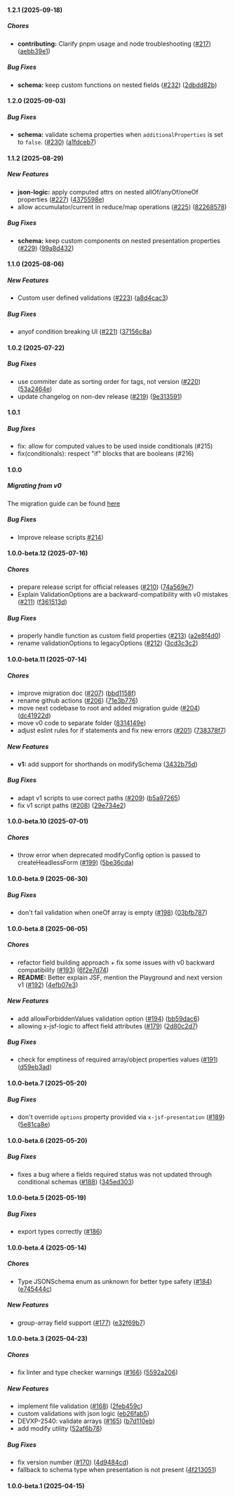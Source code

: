 #### 1.2.1 (2025-09-18)

##### Chores

* **contributing:**  Clarify pnpm usage and node troubleshooting ([#217](https://github.com/remoteoss/json-schema-form/pull/217)) ([aebb39e1](https://github.com/remoteoss/json-schema-form/commit/aebb39e10f4c996708613a3a4e424f9de494a81f))

##### Bug Fixes

* **schema:**  keep custom functions on nested fields  ([#232](https://github.com/remoteoss/json-schema-form/pull/232)) ([2dbdd82b](https://github.com/remoteoss/json-schema-form/commit/2dbdd82bc77942883ab8c761eba4b0c989a8fe4a))

#### 1.2.0 (2025-09-03)

##### Bug Fixes

* **schema:** validate schema properties when `additionalProperties` is set to `false`.  ([#230](https://github.com/remoteoss/json-schema-form/pull/230)) ([a1fdceb7](https://github.com/remoteoss/json-schema-form/commit/a1fdceb7b8d4ed4b32d508c40f80c8309970a80b))

#### 1.1.2 (2025-08-29)

##### New Features

* **json-logic:**  apply computed attrs on nested allOf/anyOf/oneOf properties ([#227](https://github.com/remoteoss/json-schema-form/pull/227)) ([4375598e](https://github.com/remoteoss/json-schema-form/commit/4375598e57095ab01a75d43e495a03b295c3639c))
*  allow accumulator/current in reduce/map operations ([#225](https://github.com/remoteoss/json-schema-form/pull/225)) ([82268578](https://github.com/remoteoss/json-schema-form/commit/82268578149321fdfc4b2587427c748e61357f21))

##### Bug Fixes

* **schema:**  keep custom components on nested presentation properties ([#229](https://github.com/remoteoss/json-schema-form/pull/229)) ([99a8d432](https://github.com/remoteoss/json-schema-form/commit/99a8d432a78beb58ea997f3abd538a8b6a9e87d7))

#### 1.1.0 (2025-08-06)

##### New Features

*  Custom user defined validations ([#223](https://github.com/remoteoss/json-schema-form/pull/223)) ([a8d4cac3](https://github.com/remoteoss/json-schema-form/commit/a8d4cac39e2c6c2200c2dc531d0bd52c74514926))

##### Bug Fixes

*  anyof condition breaking UI  ([#221](https://github.com/remoteoss/json-schema-form/pull/221)) ([37156c8a](https://github.com/remoteoss/json-schema-form/commit/37156c8ae3540abc2f2ca9feb2ab7d858f7a268d))

#### 1.0.2 (2025-07-22)

##### Bug Fixes

*  use commiter date as sorting order for tags, not version ([#220](https://github.com/remoteoss/json-schema-form/pull/220)) ([53a2464e](https://github.com/remoteoss/json-schema-form/commit/53a2464e0d1327368affe616df3f0ea6495e55b6))
*  update changelog on non-dev release ([#219](https://github.com/remoteoss/json-schema-form/pull/219)) ([9e313591](https://github.com/remoteoss/json-schema-form/commit/9e313591115fef475c0b74c278f7309c1752acac))

#### 1.0.1

##### Bug fixes

* fix: allow for computed values to be used inside conditionals (#215)
* fix(conditionals): respect "if" blocks that are booleans (#216)

#### 1.0.0

##### Migrating from v0

The migration guide can be found [here](https://github.com/remoteoss/json-schema-form/blob/main/MIGRATING.md)

##### Bug Fixes

*  Improve release scripts [#214](https://github.com/remoteoss/json-schema-form/pull/214))

#### 1.0.0-beta.12 (2025-07-16)

##### Chores

*  prepare release script for official releases ([#210](https://github.com/remoteoss/json-schema-form/pull/210)) ([74a569e7](https://github.com/remoteoss/json-schema-form/commit/74a569e7bcc4853a1a53f1242895b38aaa39ec45))
*  Explain ValidationOptions are a backward-compatibility with v0 mistakes ([#211](https://github.com/remoteoss/json-schema-form/pull/211)) ([f361513d](https://github.com/remoteoss/json-schema-form/commit/f361513d11e1ea5bbd67dc6ceeb2670a1022b270))

##### Bug Fixes

*  properly handle function as custom field properties ([#213](https://github.com/remoteoss/json-schema-form/pull/213)) ([a2e8f4d0](https://github.com/remoteoss/json-schema-form/commit/a2e8f4d0c71fb98e6210062f4c27ed6169a41bc2))
*  rename validationOptions to legacyOptions ([#212](https://github.com/remoteoss/json-schema-form/pull/212)) ([3cd3c3c2](https://github.com/remoteoss/json-schema-form/commit/3cd3c3c217dbdfee9f27d4f148214cac3510a06c))

#### 1.0.0-beta.11 (2025-07-14)

##### Chores

*  improve migration doc ([#207](https://github.com/remoteoss/json-schema-form/pull/207)) ([bbd1158f](https://github.com/remoteoss/json-schema-form/commit/bbd1158fd62df10f82c0e8fbcd04383125ab0f8e))
*  rename github actions ([#206](https://github.com/remoteoss/json-schema-form/pull/206)) ([71e3b776](https://github.com/remoteoss/json-schema-form/commit/71e3b77654dcf331c7359db0f4d0535d125205bf))
*  move next codebase to root and added migration guide ([#204](https://github.com/remoteoss/json-schema-form/pull/204)) ([dc41922d](https://github.com/remoteoss/json-schema-form/commit/dc41922d1b3003bb3e78653c3446b199a77fd8c7))
*  move v0 code to separate folder ([8314149e](https://github.com/remoteoss/json-schema-form/commit/8314149ecfeac8d7d6c1a5e0fc08fdcdc9013250))
*  adjust eslint rules for if statements and fix new errors ([#201](https://github.com/remoteoss/json-schema-form/pull/201)) ([738378f7](https://github.com/remoteoss/json-schema-form/commit/738378f78b1fd85c195ff616fea75e2f40f44091))

##### New Features

* **v1:**  add support for shorthands on modifySchema ([3432b75d](https://github.com/remoteoss/json-schema-form/commit/3432b75dcbe53a25c7e0cc676362be2095b77dda))

##### Bug Fixes

*  adapt v1 scripts to use correct paths ([#209](https://github.com/remoteoss/json-schema-form/pull/209)) ([b5a97265](https://github.com/remoteoss/json-schema-form/commit/b5a972658312641f2082559b566267000de4e812))
*  fix v1 script paths ([#208](https://github.com/remoteoss/json-schema-form/pull/208)) ([29e734e2](https://github.com/remoteoss/json-schema-form/commit/29e734e2995cc3131fae6a9da6b56c2effd671f8))

#### 1.0.0-beta.10 (2025-07-01)

##### Chores

* throw error when deprecated modifyConfig option is passed to createHeadlessForm ([#199](https://github.com/remoteoss/json-schema-form/pull/199)) ([5be36cda](https://github.com/remoteoss/json-schema-form/commit/5be36cdaf602b11c543e1a63046a3979a7e68038))

#### 1.0.0-beta.9 (2025-06-30)

##### Bug Fixes

* don't fail validation when oneOf array is empty ([#198](https://github.com/remoteoss/json-schema-form/pull/198)) ([03bfb787](https://github.com/remoteoss/json-schema-form/commit/03bfb7874f0075ab5c0594b07cfe2acafecf7e99))

#### 1.0.0-beta.8 (2025-06-05)

##### Chores

* refactor field building approach + fix some issues with v0 backward compatibility ([#193](https://github.com/remoteoss/json-schema-form/pull/193)) ([6f2e7d74](https://github.com/remoteoss/json-schema-form/commit/6f2e7d7463e03d0287b9c51e2bc3dc48bb4f457f))
* **README:**  Better explain JSF, mention the Playground and next version v1 ([#192](https://github.com/remoteoss/json-schema-form/pull/192)) ([4efb07e3](https://github.com/remoteoss/json-schema-form/commit/4efb07e3cd27a2e0a79b704e57e12432c80310f2))

##### New Features

* add allowForbiddenValues validation option ([#194](https://github.com/remoteoss/json-schema-form/pull/194)) ([bb59dac6](https://github.com/remoteoss/json-schema-form/commit/bb59dac677c9f1a2ceecd6eba6786a6e1b443fe8))
* allowing x-jsf-logic to affect field attributes ([#179](https://github.com/remoteoss/json-schema-form/pull/179)) ([2d80c2d7](https://github.com/remoteoss/json-schema-form/commit/2d80c2d7e0cb0efc7ccce9c17f669b5498cd5616))

##### Bug Fixes

* check for emptiness of required array/object properties values ([#191](https://github.com/remoteoss/json-schema-form/pull/191)) ([d59eb3ad](https://github.com/remoteoss/json-schema-form/commit/d59eb3ad08c6d158061b885525d465e392ca2816))

#### 1.0.0-beta.7 (2025-05-20)

##### Bug Fixes

- don't override `options` property provided via `x-jsf-presentation` ([#189](https://github.com/remoteoss/json-schema-form/pull/189)) ([5e81ca8e](https://github.com/remoteoss/json-schema-form/commit/5e81ca8e407b06eef1c1f7fb699d06c2a5bc5862))

#### 1.0.0-beta.6 (2025-05-20)

##### Bug Fixes

- fixes a bug where a fields required status was not updated through conditional schemas ([#188](https://github.com/remoteoss/json-schema-form/pull/188)) ([345ed303](https://github.com/remoteoss/json-schema-form/commit/345ed303ab27f555b26bef87aa8ac134b3c6e361))

#### 1.0.0-beta.5 (2025-05-19)

##### Bug Fixes

- export types correctly ([#186](https://github.com/remoteoss/json-schema-form/pull/186))

#### 1.0.0-beta.4 (2025-05-14)

##### Chores

- Type JSONSchema enum as unknown for better type safety ([#184](https://github.com/remoteoss/json-schema-form/pull/184)) ([e745444c](https://github.com/remoteoss/json-schema-form/commit/e745444c112337c22def693a924eae49f575c14d))

##### New Features

- group-array field support ([#177](https://github.com/remoteoss/json-schema-form/pull/177)) ([e32f69b7](https://github.com/remoteoss/json-schema-form/commit/e32f69b771ab245583c3f4e167ab67b8f36b9a3f))

#### 1.0.0-beta.3 (2025-04-23)

##### Chores

- fix linter and type checker warnings ([#166](https://github.com/remoteoss/json-schema-form/pull/166)) ([5592a206](https://github.com/remoteoss/json-schema-form/commit/5592a2067799ec2f0427cb3089674357c8829329))

##### New Features

- implement file validation ([#168](https://github.com/remoteoss/json-schema-form/pull/168)) ([2feb459c](https://github.com/remoteoss/json-schema-form/commit/2feb459c6dab2c5a26587a0fe042360940467e9d))
- custom validations with json logic ([eb26fab5](https://github.com/remoteoss/json-schema-form/commit/eb26fab56c46fb190e7988ba0585d514200e2bc9))
- DEVXP-2540: validate arrays ([#165](https://github.com/remoteoss/json-schema-form/pull/165)) ([b7d110eb](https://github.com/remoteoss/json-schema-form/commit/b7d110eb6d9690f6d053d1b325961f014b748900))
- add modify utility ([52af6b78](https://github.com/remoteoss/json-schema-form/commit/52af6b78c8580463838c4b225888318b87d8c79a))

##### Bug Fixes

- fix version number ([#170](https://github.com/remoteoss/json-schema-form/pull/170)) ([4d9484cd](https://github.com/remoteoss/json-schema-form/commit/4d9484cd717d8d7ff34faf514882b98e7d0efc48))
- fallback to schema type when presentation is not present ([4f213051](https://github.com/remoteoss/json-schema-form/commit/4f21305147a195495870d5a951aed49e110f08b6))

#### 1.0.0-beta.1 (2025-04-15)
